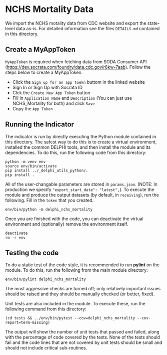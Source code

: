 # NCHS Mortality Data

We import the NCHS motality data from CDC website and export
the state-level data as-is. For detailed information see the files 
`DETAILS.md` contained in this directory.

## Create a MyAppToken
`MyAppToken` is required when fetching data from SODA Consumer API 
(https://dev.socrata.com/foundry/data.cdc.gov/r8kw-7aab). Follow the 
steps below to create a MyAppToken.
- Click the `Sign up for an app toekn` buttom in the linked website
- Sign In or Sign Up with Socrata ID
- Clck the `Create New App Token` button
- Fill in `Application Name` and `Description` (You can just use NCHS_Mortality
  for both) and click `Save`
- Copy the `App Token`

## Running the Indicator

The indicator is run by directly executing the Python module contained in this
directory. The safest way to do this is to create a virtual environment,
installed the common DELPHI tools, and then install the module and its
dependencies. To do this, run the following code from this directory:

```
python -m venv env
source env/bin/activate
pip install ../_delphi_utils_python/.
pip install .
```

All of the user-changable parameters are stored in `params.json`. (NOTE: In
production we specify `"export_start_date": "latest",`). To execute the module
and produce the output datasets (by default, in `receiving`), run the following.
Fill in the `token` that you created.

```
env/bin/python -m delphi_nchs_mortality
```

Once you are finished with the code, you can deactivate the virtual environment
and (optionally) remove the environment itself.

```
deactivate
rm -r env
```

## Testing the code

To do a static test of the code style, it is recommended to run **pylint** on
the module. To do this, run the following from the main module directory:

```
env/bin/pylint delphi_nchs_mortality
```

The most aggressive checks are turned off; only relatively important issues
should be raised and they should be manually checked (or better, fixed).

Unit tests are also included in the module. To execute these, run the following
command from this directory:

```
(cd tests && ../env/bin/pytest --cov=delphi_nchs_mortality --cov-report=term-missing)
```

The output will show the number of unit tests that passed and failed, along
with the percentage of code covered by the tests. None of the tests should
fail and the code lines that are not covered by unit tests should be small and
should not include critical sub-routines.
